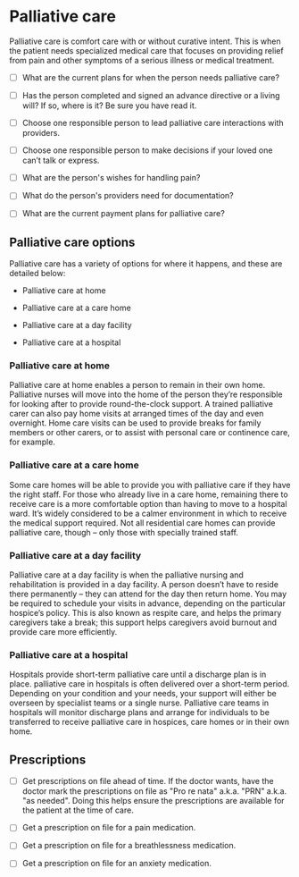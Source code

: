 # Palliative care

Palliative care is comfort care with or without curative intent. This is when the patient needs specialized medical care that focuses on providing relief from pain and other symptoms of a serious illness or medical treatment. 

- [ ] What are the current plans for when the person needs palliative care?

- [ ] Has the person completed and signed an advance directive or a living will? If so, where is it? Be sure you have read it.

- [ ] Choose one responsible person to lead palliative care interactions with providers.

- [ ] Choose one responsible person to make decisions if your loved one can’t talk or express.

- [ ] What are the person's wishes for handling pain?
  
- [ ] What do the person's providers need for documentation?
  
- [ ] What are the current payment plans for palliative care?


## Palliative care options

Palliative care has a variety of options for where it happens, and these are detailed below:

* Palliative care at home

* Palliative care at a care home

* Palliative care at a day facility

* Palliative care at a hospital


### Palliative care at home

Palliative care at home enables a person to remain in their own home. Palliative nurses will move into the home of the person they’re responsible for looking after to provide round-the-clock support. A trained palliative carer can also pay home visits at arranged times of the day and even overnight. Home care visits can be used to provide breaks for family members or other carers, or to assist with personal care or continence care, for example.

### Palliative care at a care home

Some care homes will be able to provide you with palliative care if they have the right staff. For those who already live in a care home, remaining there to receive care is a more comfortable option than having to move to a hospital ward. It’s widely considered to be a calmer environment in which to receive the medical support required. Not all residential care homes can provide palliative care, though – only those with specially trained staff.

### Palliative care at a day facility

Palliative care at a day facility is when the palliative nursing and rehabilitation is provided in a day facility. A person doesn’t have to reside there permanently – they can attend for the day then return home. You may be required to schedule your visits in advance, depending on the particular hospice’s policy. This is also known as respite care, and helps the primary caregivers take a break; this support helps caregivers avoid burnout and provide care more efficiently.

### Palliative care at a hospital

Hospitals provide short-term palliative care until a discharge plan is in place. palliative care in hospitals is often delivered over a short-term period. Depending on your condition and your needs, your support will either be overseen by specialist teams or a single nurse. Palliative care teams in hospitals will monitor discharge plans and arrange for individuals to be transferred to receive palliative care in hospices, care homes or in their own home.


## Prescriptions

- [ ] Get prescriptions on file ahead of time. If the doctor wants, have the doctor mark the prescriptions on file as "Pro re nata" a.k.a. "PRN" a.k.a. "as needed". Doing this helps ensure the prescriptions are available for the patient at the time of care.

- [ ] Get a prescription on file for a pain medication.

- [ ] Get a prescription on file for a breathlessness medication.

- [ ] Get a prescription on file for an anxiety medication.

